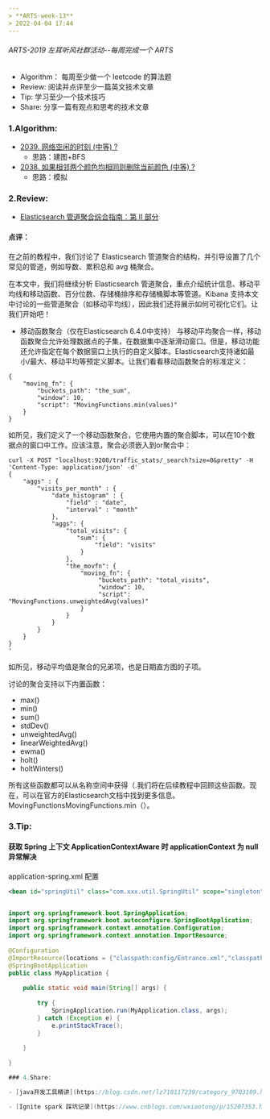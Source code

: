 ```yaml
---
> **ARTS-week-13**
> 2022-04-04 17:44
---
```



###### ARTS-2019 左耳听风社群活动--每周完成一个 ARTS
- Algorithm： 每周至少做一个 leetcode 的算法题
- Review: 阅读并点评至少一篇英文技术文章
- Tip: 学习至少一个技术技巧
- Share: 分享一篇有观点和思考的技术文章

### 1.Algorithm:

- [2039. 网络空闲的时刻 (中等) ?](https://leetcode-cn.com/submissions/detail/286557864/)  
  + 思路：建图+BFS
- [2038. 如果相邻两个颜色均相同则删除当前颜色 (中等) ?](https://leetcode-cn.com/submissions/detail/287444388/)  
  + 思路：模拟

### 2.Review:

- [Elasticsearch 管道聚合综合指南：第 II 部分](https://qbox.io/blog/introduction-to-elasticsearch-pipeline-aggregations-part-ii/)  

#### 点评：

在之前的教程中，我们讨论了 Elasticsearch 管道聚合的结构，并引导设置了几个常见的管道，例如导数、累积总和 avg 桶聚合。

在本文中，我们将继续分析 Elasticsearch 管道聚合，重点介绍统计信息、移动平均线和移动函数、百分位数、存储桶排序和存储桶脚本等管道。Kibana 支持本文中讨论的一些管道聚合（如移动平均线），因此我们还将展示如何可视化它们。让我们开始吧！

- 移动函数聚合（仅在Elasticsearch 6.4.0中支持）
与移动平均聚合一样，移动函数聚合允许处理数据点的子集，在数据集中逐渐滑动窗口。但是，移动功能还允许指定在每个数据窗口上执行的自定义脚本。Elasticsearch支持诸如最小/最大、移动平均等预定义脚本。让我们看看移动函数聚合的标准定义：
```
{
    "moving_fn": {
        "buckets_path": "the_sum",
        "window": 10,
        "script": "MovingFunctions.min(values)"
    }
}
 ```

如所见，我们定义了一个移动函数聚合，它使用内置的聚合脚本，可以在10个数据点的窗口中工作。应该注意，聚合必须嵌入到or聚合中：
```
curl -X POST "localhost:9200/traffic_stats/_search?size=0&pretty" -H 'Content-Type: application/json' -d'
{
    "aggs" : {
        "visits_per_month" : {
            "date_histogram" : {
                "field" : "date",
                "interval" : "month"
            },
            "aggs": {
                "total_visits": {
                   "sum": {
                        "field": "visits"
                    }
                },
                "the_movfn": {
                    "moving_fn": {
                         "buckets_path": "total_visits", 
                         "window": 10,
                         "script": "MovingFunctions.unweightedAvg(values)"
                    }
                }
            }
        }
    }
}
'
```
如所见，移动平均值是聚合的兄弟项，也是日期直方图的子项。

讨论的聚合支持以下内置函数：
  - max()
  - min()
  - sum()
  - stdDev()
  - unweightedAvg()
  - linearWeightedAvg()
  - ewma()
  - holt()
  - holtWinters()

所有这些函数都可以从名称空间中获得（.我们将在后续教程中回顾这些函数。现在，可以在官方的Elasticsearch文档中找到更多信息。MovingFunctionsMovingFunctions.min（）。

### 3.Tip:

#### 获取 Spring 上下文 ApplicationContextAware 时 applicationContext 为 null 异常解决

application-spring.xml 配置
```xml
<bean id="springUtil" class="com.xxx.util.SpringUtil" scope="singleton" lazy-init="false" />
```

```java

import org.springframework.boot.SpringApplication;
import org.springframework.boot.autoconfigure.SpringBootApplication;
import org.springframework.context.annotation.Configuration;
import org.springframework.context.annotation.ImportResource;
 
@Configuration
@ImportResource(locations = {"classpath:config/Entrance.xml","classpath:spring/application-spring.xml"})
@SpringBootApplication
public class MyApplication {
 
    public static void main(String[] args) {
 
        try {
            SpringApplication.run(MyApplication.class, args);
        } catch (Exception e) {
            e.printStackTrace();
        }
 
    }
 
}

### 4.Share:

- [java开发工具精讲](https://blog.csdn.net/lz710117239/category_9703109.html)  

- [Ignite spark 踩坑记录](https://www.cnblogs.com/wxiaotong/p/15207353.html)  
